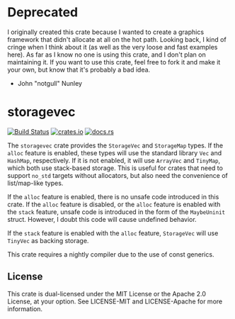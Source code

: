 # Deprecated

I originally created this crate because I wanted to create a graphics framework that didn't allocate at all on the hot path. Looking back, I kind of cringe when I think about it (as well as the very loose and fast examples here). As far as I know no one is using this crate, and I don't plan on maintaining it. If you want to use this crate, feel free to fork it and make it your own, but know that it's probably a bad idea.

 - John "notgull" Nunley

# storagevec

[![Build Status](https://dev.azure.com/jtnunley01/gui-tools/_apis/build/status/not-a-seagull.storagevec-rs?branchName=master)](https://dev.azure.com/jtnunley01/gui-tools/_build/latest?definitionId=10&branchName=master)
[![crates.io](https://img.shields.io/crates/v/storagevec)](https://crates.io/crates/storagevec)
[![docs.rs](https://docs.rs/storagevec/badge.svg)](https://docs.rs/storagevec)

The `storagevec` crate provides the `StorageVec` and `StorageMap` types. If the `alloc` feature is enabled, these types will use the standard library `Vec` and `HashMap`, respectively. If it is not enabled, it will use `ArrayVec` and `TinyMap`, which both use stack-based storage. This is useful for crates that need to support `no_std` targets without allocators, but also need the convenience of list/map-like types.

If the `alloc` feature is enabled, there is no unsafe code introduced in this crate. If the `alloc` feature is disabled, or the `alloc` feature is enabled with the `stack` feature, unsafe code is introduced in the form of the `MaybeUninit` struct. However, I doubt this code will cause undefined behavior.

If the `stack` feature is enabled with the `alloc` feature, `StorageVec` will use `TinyVec` as backing storage.

This crate requires a nightly compiler due to the use of const generics.

## License

This crate is dual-licensed under the MIT License or the Apache 2.0 License, at your option. See LICENSE-MIT and LICENSE-Apache for more information.
